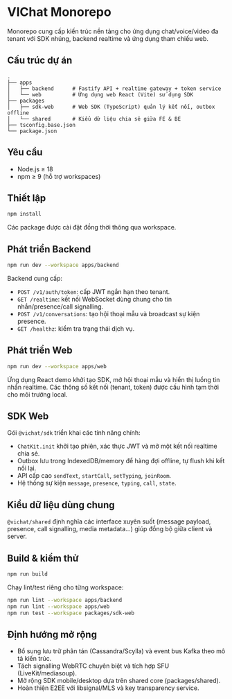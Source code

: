 # VIChat Monorepo

Monorepo cung cấp kiến trúc nền tảng cho ứng dụng chat/voice/video đa tenant với SDK nhúng, backend realtime và ứng dụng tham chiếu web.

## Cấu trúc dự án

```
.
├── apps
│   ├── backend      # Fastify API + realtime gateway + token service
│   └── web          # Ứng dụng web React (Vite) sử dụng SDK
├── packages
│   ├── sdk-web      # Web SDK (TypeScript) quản lý kết nối, outbox offline
│   └── shared       # Kiểu dữ liệu chia sẻ giữa FE & BE
├── tsconfig.base.json
└── package.json
```

## Yêu cầu

- Node.js ≥ 18
- npm ≥ 9 (hỗ trợ workspaces)

## Thiết lập

```bash
npm install
```

Các package được cài đặt đồng thời thông qua workspace.

## Phát triển Backend

```bash
npm run dev --workspace apps/backend
```

Backend cung cấp:

- `POST /v1/auth/token`: cấp JWT ngắn hạn theo tenant.
- `GET /realtime`: kết nối WebSocket dùng chung cho tin nhắn/presence/call signalling.
- `POST /v1/conversations`: tạo hội thoại mẫu và broadcast sự kiện presence.
- `GET /healthz`: kiểm tra trạng thái dịch vụ.

## Phát triển Web

```bash
npm run dev --workspace apps/web
```

Ứng dụng React demo khởi tạo SDK, mở hội thoại mẫu và hiển thị luồng tin nhắn realtime. Các thông số kết nối (tenant, token) được cấu hình tạm thời cho môi trường local.

## SDK Web

Gói `@vichat/sdk` triển khai các tính năng chính:

- `ChatKit.init` khởi tạo phiên, xác thực JWT và mở một kết nối realtime chia sẻ.
- Outbox lưu trong IndexedDB/memory để hàng đợi offline, tự flush khi kết nối lại.
- API cấp cao `sendText`, `startCall`, `setTyping`, `joinRoom`.
- Hệ thống sự kiện `message`, `presence`, `typing`, `call`, `state`.

## Kiểu dữ liệu dùng chung

`@vichat/shared` định nghĩa các interface xuyên suốt (message payload, presence, call signalling, media metadata…) giúp đồng bộ giữa client và server.

## Build & kiểm thử

```bash
npm run build
```

Chạy lint/test riêng cho từng workspace:

```bash
npm run lint --workspace apps/backend
npm run lint --workspace apps/web
npm run test --workspace packages/sdk-web
```

## Định hướng mở rộng

- Bổ sung lưu trữ phân tán (Cassandra/Scylla) và event bus Kafka theo mô tả kiến trúc.
- Tách signalling WebRTC chuyên biệt và tích hợp SFU (LiveKit/mediasoup).
- Mở rộng SDK mobile/desktop dựa trên shared core (packages/shared).
- Hoàn thiện E2EE với libsignal/MLS và key transparency service.
